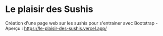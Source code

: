 # Le plaisir des Sushis

 Création d'une page web sur les sushis pour s'entrainer avec Bootstrap - Aperçu : https://le-plaisir-des-sushis.vercel.app/

